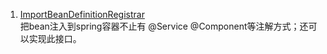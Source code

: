 1. [ImportBeanDefinitionRegistrar](https://blog.csdn.net/baidu_19473529/article/details/90613661)         
    把bean注入到spring容器不止有 @Service @Component等注解方式；还可以实现此接口。    
